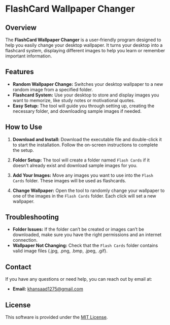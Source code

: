 # FlashCard Wallpaper Changer

## Overview

The **FlashCard Wallpaper Changer** is a user-friendly program designed to help you easily change your desktop wallpaper. It turns your desktop into a flashcard system, displaying different images to help you learn or remember important information.

## Features

- **Random Wallpaper Change:** Switches your desktop wallpaper to a new random image from a specified folder.
- **Flashcard System:** Use your desktop to store and display images you want to memorize, like study notes or motivational quotes.
- **Easy Setup:** The tool will guide you through setting up, creating the necessary folder, and downloading sample images if needed.

## How to Use

1. **Download and Install:**
   Download the executable file and double-click it to start the installation. Follow the on-screen instructions to complete the setup.

2. **Folder Setup:**
   The tool will create a folder named `Flash Cards` if it doesn't already exist and download sample images for you.

3. **Add Your Images:**
   Move any images you want to use into the `Flash Cards` folder. These images will be used as flashcards.

4. **Change Wallpaper:**
   Open the tool to randomly change your wallpaper to one of the images in the `Flash Cards` folder. Each click will set a new wallpaper.

## Troubleshooting

- **Folder Issues:** If the folder can’t be created or images can’t be downloaded, make sure you have the right permissions and an internet connection.
- **Wallpaper Not Changing:** Check that the `Flash Cards` folder contains valid image files (.jpg, .png, .bmp, .jpeg, .gif).

## Contact

If you have any questions or need help, you can reach out by email at:
- **Email:** khansaad1275@gmail.com

## License

This software is provided under the [MIT License](LICENSE).
